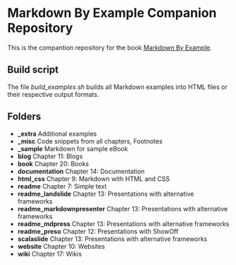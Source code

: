 # Markdown By Example Companion Repository

This is the compantion repository for the book [Markdown By Example](http://markdownbyexample.com/).

## Build script

The file _build\_examples.sh_ builds all Markdown examples into HTML files or their respective output formats.

## Folders

- **_extra** Additional examples
- **_misc** Code snippets from all chapters, Footnotes
- **_sample** Markdown for sample eBook
- **blog** Chapter 11: Blogs
- **book** Chapter 20: Books
- **documentation** Chapter 14: Documentation
- **html_css** Chapter 9: Markdown with HTML and CSS
- **readme** Chapter 7: Simple text
- **readme_landslide** Chapter 13: Presentations with alternative frameworks
- **readme_markdownpresenter** Chapter 13: Presentations with alternative frameworks
- **readme_mdpress** Chapter 13: Presentations with alternative frameworks
- **readme_preso** Chapter 12: Presentations with ShowOff
- **scalaslide** Chapter 13: Presentations with alternative frameworks
- **website** Chapter 10: Websites
- **wiki** Chapter 17: Wikis
